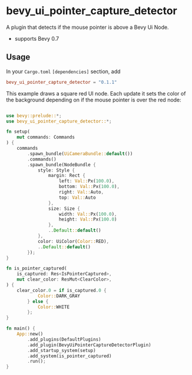 # bevy_ui_pointer_capture_detector

A plugin that detects if the mouse pointer is above a Bevy Ui Node.
* supports Bevy 0.7

## Usage

In your ```Cargo.toml``` ```[dependencies]``` section, add 

```toml
bevy_ui_pointer_capture_detector = "0.1.1"
```

This example draws a square red UI node. Each update it sets the 
color of the background depending on if the mouse pointer is over the red node:

```rust

use bevy::prelude::*;
use bevy_ui_pointer_capture_detector::*;

fn setup(
    mut commands: Commands
) {
    commands
        .spawn_bundle(UiCameraBundle::default())
        .commands()
        .spawn_bundle(NodeBundle {
            style: Style {
                margin: Rect { 
                    left: Val::Px(100.0), 
                    bottom: Val::Px(100.0), 
                    right: Val::Auto, 
                    top: Val::Auto 
                },
                size: Size { 
                    width: Val::Px(100.0), 
                    height: Val::Px(100.0) 
                },
                ..Default::default()
            },
            color: UiColor(Color::RED),
            ..Default::default()
        });
}

fn is_pointer_captured(
    is_captured: Res<IsPointerCaptured>,
    mut clear_color: ResMut<ClearColor>,
) {
    clear_color.0 = if is_captured.0 {
            Color::DARK_GRAY
        } else {
            Color::WHITE
        };
}

fn main() {
    App::new()
        .add_plugins(DefaultPlugins)
        .add_plugin(BevyUiPointerCaptureDetectorPlugin)
        .add_startup_system(setup)
        .add_system(is_pointer_captured)
        .run();
}
```